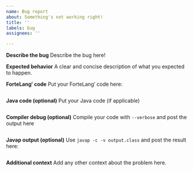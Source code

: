 ```yaml
---
name: Bug report
about: Something's not working right!
title: ''
labels: bug
assignees: ''

---
```


**Describe the bug**
Describe the bug here!

**Expected behavior**
A clear and concise description of what you expected to happen.

**ForteLang′ code**
Put your ForteLang′ code here:

```
```

**Java code (optional)**
Put your Java code (if applicable)

```java
```

**Compiler debug (optional)**
Compile your code with `--verbose` and post the output here

```
```

**Javap output (optional)**
Use `javap -c -v output.class` and post the result here:

```
```

**Additional context**
Add any other context about the problem here.
